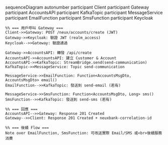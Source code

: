 sequenceDiagram
    autonumber
    participant Client
    participant Gateway
    participant AccountsAPI
    participant KafkaTopic
    participant MessageService
    participant EmailFunction
    participant SmsFunction
    participant Keycloak

    %% === 用戶呼叫 Gateway ===
    Client->>Gateway: POST /neux/accounts/create (JWT)
    Gateway->>Keycloak: 驗證 JWT (realm_access)
    Keycloak-->>Gateway: 驗證通過

    Gateway->>AccountsAPI: 轉發 /api/create
    AccountsAPI->>AccountsAPI: 建立 Customer & Account
    AccountsAPI->>KafkaTopic: StreamBridge.send(send-communication)
    KafkaTopic->>MessageService: Topic send-communication

    MessageService->>EmailFunction: Function<AccountsMsgDto, AccountsMsgDto> email()
    EmailFunction-->>KafkaTopic: 發送到 send-email (若有)

    MessageService->>SmsFunction: Function<AccountsMsgDto, Long> sms()
    SmsFunction-->>KafkaTopic: 發送到 send-sms (若有)

    %% === 回應 ===
    AccountsAPI-->>Gateway: Response 201 Created
    Gateway-->>Client: Response 201 Created + neuxbank-correlation-id

    %% === 後續 Flow ===
    Note over EmailFunction, SmsFunction: 可改送實際 Email/SMS 或<br>後續服務消費
